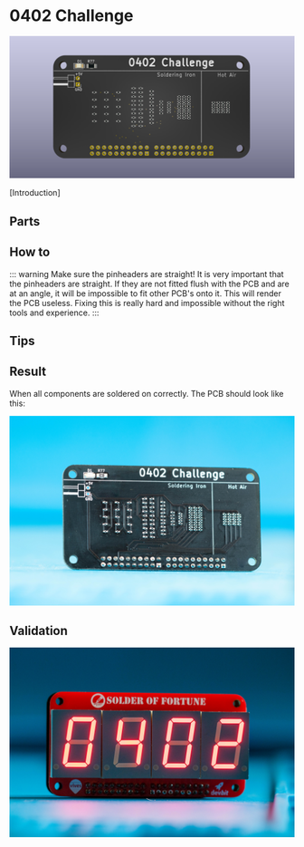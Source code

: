 # 0402 Challenge

![3D Render](./assets/front.png)

[Introduction]

## Parts

## How to

::: warning Make sure the pinheaders are straight!
It is very important that the pinheaders are straight. If they are not fitted flush with the PCB and are at an angle, it will be impossible to fit other PCB's onto it. This will render the PCB useless. Fixing this is really hard and impossible without the right tools and experience.
:::

## Tips

## Result

When all components are soldered on correctly. The PCB should look like this:

![Soldered PCB](./assets/soldered-pcb.jpg)

## Validation

![Result on the 7 segmbent display](./assets/result-7-segment.jpg)

